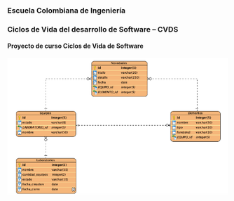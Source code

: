 ### Escuela Colombiana de Ingeniería
### Ciclos de Vida del desarrollo de Software – CVDS
#### Proyecto de curso Ciclos de Vida de Software
![](img/Modelo3.png)
